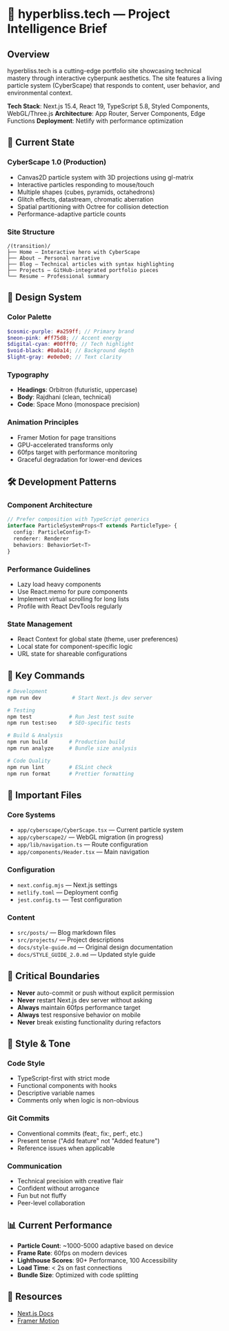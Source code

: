 # 🌌 hyperbliss.tech — Project Intelligence Brief

## Overview

hyperbliss.tech is a cutting-edge portfolio site showcasing technical mastery
through interactive cyberpunk aesthetics. The site features a living particle
system (CyberScape) that responds to content, user behavior, and environmental
context.

**Tech Stack**: Next.js 15.4, React 19, TypeScript 5.8, Styled Components,
WebGL/Three.js **Architecture**: App Router, Server Components, Edge Functions
**Deployment**: Netlify with performance optimization

## 🎯 Current State

### CyberScape 1.0 (Production)

- Canvas2D particle system with 3D projections using gl-matrix
- Interactive particles responding to mouse/touch
- Multiple shapes (cubes, pyramids, octahedrons)
- Glitch effects, datastream, chromatic aberration
- Spatial partitioning with Octree for collision detection
- Performance-adaptive particle counts

### Site Structure

```
/(transition)/
├── Home — Interactive hero with CyberScape
├── About — Personal narrative
├── Blog — Technical articles with syntax highlighting
├── Projects — GitHub-integrated portfolio pieces
└── Resume — Professional summary
```

## 🎨 Design System

### Color Palette

```scss
$cosmic-purple: #a259ff; // Primary brand
$neon-pink: #ff75d8; // Accent energy
$digital-cyan: #00fff0; // Tech highlight
$void-black: #0a0a14; // Background depth
$light-gray: #e0e0e0; // Text clarity
```

### Typography

- **Headings**: Orbitron (futuristic, uppercase)
- **Body**: Rajdhani (clean, technical)
- **Code**: Space Mono (monospace precision)

### Animation Principles

- Framer Motion for page transitions
- GPU-accelerated transforms only
- 60fps target with performance monitoring
- Graceful degradation for lower-end devices

## 🛠️ Development Patterns

### Component Architecture

```typescript
// Prefer composition with TypeScript generics
interface ParticleSystemProps<T extends ParticleType> {
  config: ParticleConfig<T>
  renderer: Renderer
  behaviors: BehaviorSet<T>
}
```

### Performance Guidelines

- Lazy load heavy components
- Use React.memo for pure components
- Implement virtual scrolling for long lists
- Profile with React DevTools regularly

### State Management

- React Context for global state (theme, user preferences)
- Local state for component-specific logic
- URL state for shareable configurations

## 🔧 Key Commands

```bash
# Development
npm run dev          # Start Next.js dev server

# Testing
npm test            # Run Jest test suite
npm run test:seo    # SEO-specific tests

# Build & Analysis
npm run build       # Production build
npm run analyze     # Bundle size analysis

# Code Quality
npm run lint        # ESLint check
npm run format      # Prettier formatting
```

## 📁 Important Files

### Core Systems

- `app/cyberscape/CyberScape.tsx` — Current particle system
- `app/cyberscape2/` — WebGL migration (in progress)
- `app/lib/navigation.ts` — Route configuration
- `app/components/Header.tsx` — Main navigation

### Configuration

- `next.config.mjs` — Next.js settings
- `netlify.toml` — Deployment config
- `jest.config.ts` — Test configuration

### Content

- `src/posts/` — Blog markdown files
- `src/projects/` — Project descriptions
- `docs/style-guide.md` — Original design documentation
- `docs/STYLE_GUIDE_2.0.md` — Updated style guide

## 🚨 Critical Boundaries

- **Never** auto-commit or push without explicit permission
- **Never** restart Next.js dev server without asking
- **Always** maintain 60fps performance target
- **Always** test responsive behavior on mobile
- **Never** break existing functionality during refactors

## 💫 Style & Tone

### Code Style

- TypeScript-first with strict mode
- Functional components with hooks
- Descriptive variable names
- Comments only when logic is non-obvious

### Git Commits

- Conventional commits (feat:, fix:, perf:, etc.)
- Present tense ("Add feature" not "Added feature")
- Reference issues when applicable

### Communication

- Technical precision with creative flair
- Confident without arrogance
- Fun but not fluffy
- Peer-level collaboration

## 📊 Current Performance

- **Particle Count**: ~1000-5000 adaptive based on device
- **Frame Rate**: 60fps on modern devices
- **Lighthouse Scores**: 90+ Performance, 100 Accessibility
- **Load Time**: < 2s on fast connections
- **Bundle Size**: Optimized with code splitting

## 🔗 Resources

- [Next.js Docs](https://nextjs.org/docs)
- [Framer Motion](https://www.framer.com/motion/)


